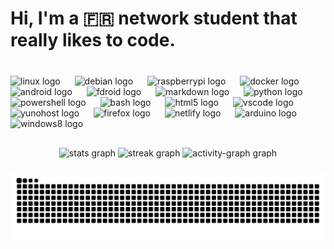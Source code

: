 <h1 align="left">Hi, I'm a 🇫🇷 network student that really likes to code.</h1>

###

<br clear="both">

<div align="left">
  <img src="https://cdn.simpleicons.org/linux/FCC624" height="38" alt="linux logo"  />
  <img width="15" />
  <img src="https://cdn.simpleicons.org/debian/A81D33" height="38" alt="debian logo"  />
  <img width="15" />
  <img src="https://cdn.simpleicons.org/raspberrypi/A22846" height="38" alt="raspberrypi logo"  />
  <img width="15" />
  <img src="https://cdn.simpleicons.org/docker/2496ED" height="38" alt="docker logo"  />
  <img width="15" />
  <img src="https://cdn.simpleicons.org/android/3DDC84" height="38" alt="android logo"  />
  <img width="15" />
  <img src="https://cdn.simpleicons.org/fdroid/9FE870" height="38" alt="fdroid logo"  />
  <img width="15" />
  <img src="https://cdn.simpleicons.org/markdown/000000" height="38" alt="markdown logo"  />
  <img width="15" />
  <img src="https://cdn.simpleicons.org/python/3776AB" height="38" alt="python logo"  />
  <img width="15" />
  <img src="https://skillicons.dev/icons?i=powershell" height="38" alt="powershell logo"  />
  <img width="15" />
  <img src="https://cdn.simpleicons.org/gnubash/4EAA25" height="38" alt="bash logo"  />
  <img width="15" />
  <img src="https://cdn.simpleicons.org/html5/E34F26" height="38" alt="html5 logo"  />
  <img width="15" />
  <img src="https://cdn.jsdelivr.net/gh/devicons/devicon/icons/vscode/vscode-original.svg" height="38" alt="vscode logo"  />
  <img width="15" />
  <img src="https://cdn.jsdelivr.net/gh/devicons/devicon/icons/yunohost/yunohost-original.svg" height="38" alt="yunohost logo"  />
  <img width="15" />
  <img src="https://cdn.simpleicons.org/firefox/FF7139" height="38" alt="firefox logo"  />
  <img width="15" />
  <img src="https://cdn.simpleicons.org/netlify/00C7B7" height="38" alt="netlify logo"  />
  <img width="15" />
  <img src="https://cdn.simpleicons.org/arduino/00979D" height="38" alt="arduino logo"  />
  <img width="15" />
  <img src="https://cdn.jsdelivr.net/gh/devicons/devicon/icons/windows8/windows8-original.svg" height="38" alt="windows8 logo"  />
</div>

###

<h2 align="left"></h2>

###

<div align="center">
  <img src="https://github-readme-stats.vercel.app/api?username=Coockiepickle&hide_title=false&hide_rank=false&show_icons=true&include_all_commits=true&count_private=true&disable_animations=false&theme=blue-green&locale=en&hide_border=false" height="145" alt="stats graph"  />
  <img src="https://streak-stats.demolab.com?user=Coockiepickle&locale=en&mode=daily&theme=dracula&hide_border=false&border_radius=8&date_format=j%20M%5B%20Y%5D" height="144" alt="streak graph"  />
  <img src="https://github-readme-activity-graph.vercel.app/graph?username=Coockiepickle&theme=redical&area=true&hide_border=false&radius=16" height="251" alt="activity-graph graph"  />
</div>

###

<img src="https://raw.githubusercontent.com/Coockiepickle/Coockiepickle/output/snake.svg" alt="Snake animation" />

###
